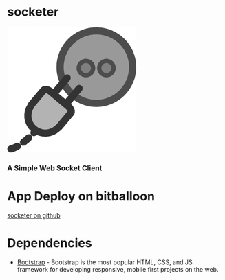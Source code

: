 # socketer

![Alt text](socketer.log.png)
### A Simple Web Socket Client ###

# App Deploy on bitballoon
[socketer on github](http://socketer.bitballoon.com/)

# Dependencies
* [Bootstrap](http://getbootstrap.com/) - Bootstrap is the most popular HTML, CSS, and JS framework for developing responsive, mobile first projects on the web.
